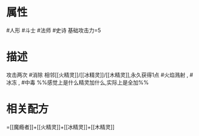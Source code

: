 # 属性
#人形 
#斗士 
#法师 
#史诗 
基础攻击力=5
# 描述
攻击两次
#消除 相邻[[火精灵]]/[[冰精灵]]/[[木精灵]],永久获得1点 #火焰溅射 , #冰冻 , #中毒 
%%感觉上是什么精灵加什么,实际上是全加%%
# 相关配方
=[[魔瘾者]]+[[火精灵]]+[[冰精灵]]+[[木精灵]]